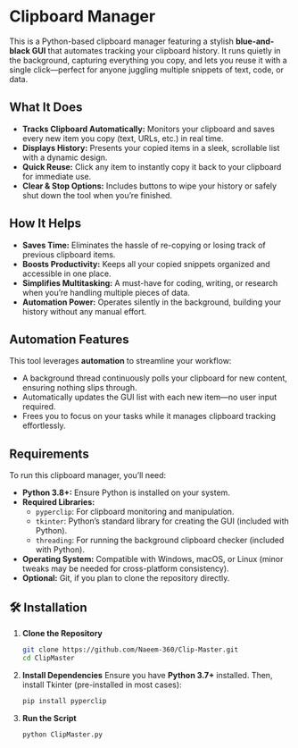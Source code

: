                
# Clipboard Manager  
This is a Python-based clipboard manager featuring a stylish **blue-and-black GUI** that automates tracking your clipboard history. It runs quietly in the background, capturing everything you copy, and lets you reuse it with a single click—perfect for anyone juggling multiple snippets of text, code, or data.

## What It Does  
- **Tracks Clipboard Automatically:** Monitors your clipboard and saves every new item you copy (text, URLs, etc.) in real time.  
- **Displays History:** Presents your copied items in a sleek, scrollable list with a dynamic design.  
- **Quick Reuse:** Click any item to instantly copy it back to your clipboard for immediate use.  
- **Clear & Stop Options:** Includes buttons to wipe your history or safely shut down the tool when you’re finished.  

## How It Helps  
- **Saves Time:** Eliminates the hassle of re-copying or losing track of previous clipboard items.  
- **Boosts Productivity:** Keeps all your copied snippets organized and accessible in one place.  
- **Simplifies Multitasking:** A must-have for coding, writing, or research when you’re handling multiple pieces of data.  
- **Automation Power:** Operates silently in the background, building your history without any manual effort.  

## Automation Features  
This tool leverages **automation** to streamline your workflow:  
- A background thread continuously polls your clipboard for new content, ensuring nothing slips through.  
- Automatically updates the GUI list with each new item—no user input required.  
- Frees you to focus on your tasks while it manages clipboard tracking effortlessly.  

## Requirements  
To run this clipboard manager, you’ll need:  
- **Python 3.8+:** Ensure Python is installed on your system.  
- **Required Libraries:**  
  - `pyperclip`: For clipboard monitoring and manipulation.  
  - `tkinter`: Python’s standard library for creating the GUI (included with Python).  
  - `threading`: For running the background clipboard checker (included with Python).  
- **Operating System:** Compatible with Windows, macOS, or Linux (minor tweaks may be needed for cross-platform consistency).  
- **Optional:** Git, if you plan to clone the repository directly.  

## 🛠 Installation
1. **Clone the Repository**
   ```bash
   git clone https://github.com/Naeem-360/Clip-Master.git
   cd ClipMaster
   ```
2. **Install Dependencies**
   Ensure you have **Python 3.7+** installed. Then, install Tkinter (pre-installed in most cases):
   ```bash
   pip install pyperclip
   ```
3. **Run the Script**
   ```bash
   python ClipMaster.py
   ```
